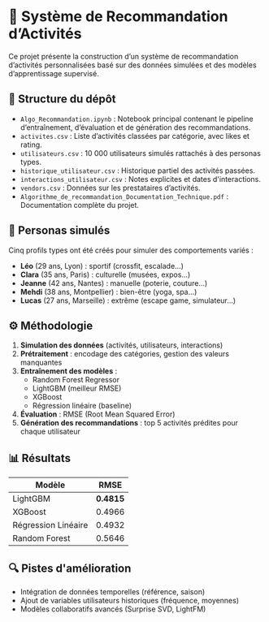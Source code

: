 # 🧠 Système de Recommandation d’Activités

Ce projet présente la construction d’un système de recommandation d’activités personnalisées basé sur des données simulées et des modèles d’apprentissage supervisé.

## 📁 Structure du dépôt

- `Algo_Recommandation.ipynb` : Notebook principal contenant le pipeline d’entraînement, d’évaluation et de génération des recommandations.
- `activites.csv` : Liste d’activités classées par catégorie, avec likes et rating.
- `utilisateurs.csv` : 10 000 utilisateurs simulés rattachés à des personas types.
- `historique_utilisateur.csv` : Historique partiel des activités passées.
- `interactions_utilisateur.csv` : Notes explicites et dates d'interactions.
- `vendors.csv` : Données sur les prestataires d’activités.
- `Algorithme_de_recommandation_Documentation_Technique.pdf` : Documentation complète du projet.

## 👤 Personas simulés

Cinq profils types ont été créés pour simuler des comportements variés :
- **Léo** (29 ans, Lyon) : sportif (crossfit, escalade…)
- **Clara** (35 ans, Paris) : culturelle (musées, expos…)
- **Jeanne** (42 ans, Nantes) : manuelle (poterie, couture…)
- **Mehdi** (38 ans, Montpellier) : bien-être (yoga, spa…)
- **Lucas** (27 ans, Marseille) : extrême (escape game, simulateur…)

## ⚙️ Méthodologie

1. **Simulation des données** (activités, utilisateurs, interactions)
2. **Prétraitement** : encodage des catégories, gestion des valeurs manquantes
3. **Entraînement des modèles** :
   - Random Forest Regressor
   - LightGBM (meilleur RMSE)
   - XGBoost
   - Régression linéaire (baseline)
4. **Évaluation** : RMSE (Root Mean Squared Error)
5. **Génération des recommandations** : top 5 activités prédites pour chaque utilisateur

## 📊 Résultats

| Modèle              | RMSE    |
|---------------------|---------|
| LightGBM            | **0.4815** |
| XGBoost             | 0.4966  |
| Régression Linéaire | 0.4932  |
| Random Forest       | 0.5646  |

## 🔍 Pistes d'amélioration

- Intégration de données temporelles (référence, saison)
- Ajout de variables utilisateurs historiques (fréquence, moyennes)
- Modèles collaboratifs avancés (Surprise SVD, LightFM)
